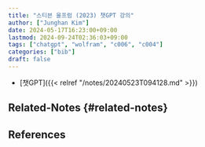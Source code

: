 ```yaml
---
title: "스티븐 울프럼 (2023) 챗GPT 강의"
author: ["Junghan Kim"]
date: 2024-05-17T16:23:00+09:00
lastmod: 2024-09-24T02:36:03+09:00
tags: ["chatgpt", "wolfram", "c006", "c004"]
categories: ["bib"]
draft: false
---
```


-   [챗GPT]({{< relref "/notes/20240523T094128.md" >}})


## Related-Notes {#related-notes}

## References

<style>.csl-entry{text-indent: -1.5em; margin-left: 1.5em;}</style><div class="csl-bib-body">
</div>
